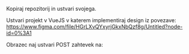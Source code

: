 Kopiraj repozitorij in ustvari svojega.

Ustvari projekt v VueJS v katerem implementiraj design iz povezave: https://www.figma.com/file/HGrLXvQYxyrjGkxNbQzf8g/Untitled?node-id=0%3A1

Obrazec naj ustvari POST zahtevek na:
